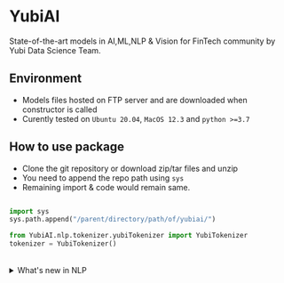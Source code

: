 # YubiAI

State-of-the-art models in AI,ML,NLP & Vision for FinTech community by Yubi Data Science Team.
<br>

## Environment
* Models files hosted on FTP server and are downloaded when constructor is called
* Curently tested on `Ubuntu 20.04`, `MacOS 12.3` and `python >=3.7`

## How to use package
* Clone the git repository or download zip/tar files and unzip
* You need to append the repo path using `sys`
* Remaining import & code would remain same.

```python

import sys
sys.path.append("/parent/directory/path/of/yubiai/")

from YubiAI.nlp.tokenizer.yubiTokenizer import YubiTokenizer
tokenizer = YubiTokenizer()

```

<br>
<details>
<summary>What's new in NLP</summary>
<p>

* Oct 2022
    * [YubiTokenizer trained on FinTech multilingual data](./nlp/tokenizer/)
    * [YubiBERT Micro Encoder4](./nlp/yubiEmbeddings/)
* Nov 2022
    * [YubiBERT Small Encoder8](./nlp/yubiEmbeddings/)
    * [HuggingFace Supported YubiTokenizers](./nlp/tokenizer/)
* Dec 2022
    * [Yubi Text Language Detection](./nlp/language_detection/)

</p>
</details>

</br>